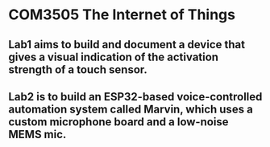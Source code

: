 # COM3505 The Internet of Things
## Lab1 aims to build and document a device that gives a visual indication of the activation strength of a touch sensor.
## Lab2 is to build an ESP32-based voice-controlled automation system called Marvin, which uses a custom microphone board and a low-noise MEMS mic.
